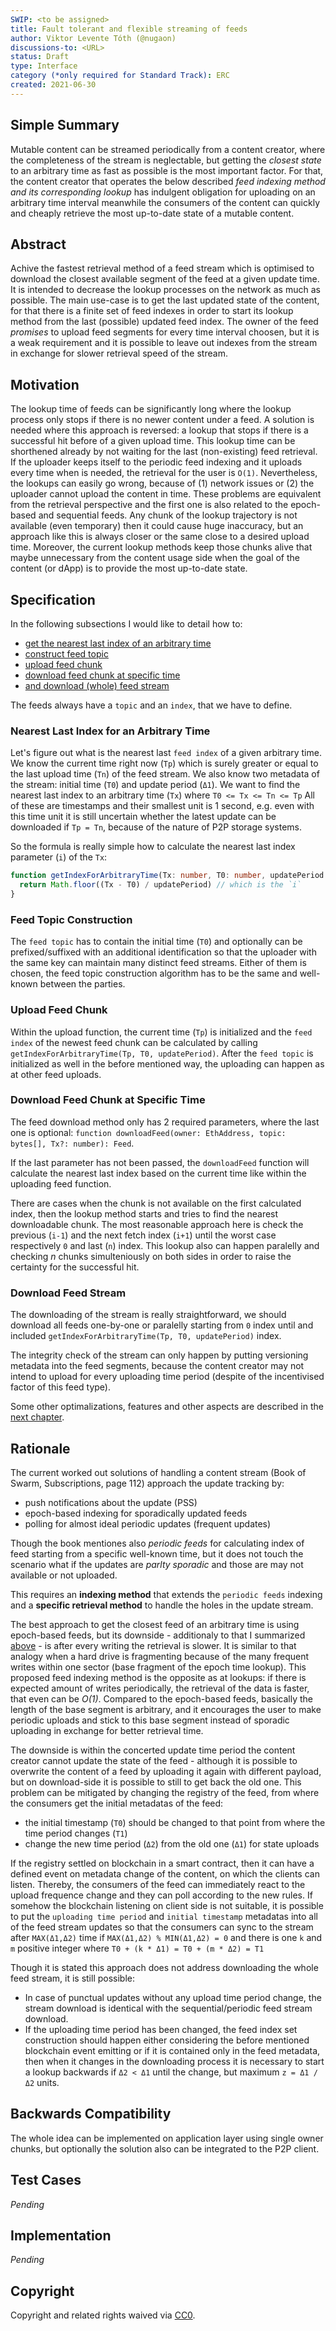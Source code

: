 ```yaml
---
SWIP: <to be assigned>
title: Fault tolerant and flexible streaming of feeds
author: Viktor Levente Tóth (@nugaon)
discussions-to: <URL>
status: Draft
type: Interface
category (*only required for Standard Track): ERC
created: 2021-06-30
---
```


## Simple Summary
<!--"If you can't explain it simply, you don't understand it well enough." Provide a simplified and layman-accessible explanation of the SWIP.-->
Mutable content can be streamed periodically from a content creator, where the completeness of the stream is neglectable, but getting the _closest state_ to an arbitrary time as fast as possible is the most important factor. 
For that, the content creator that operates the below described _feed indexing method and its corresponding lookup_ has indulgent obligation for uploading on an arbitrary time interval meanwhile the consumers of the content can quickly and cheaply retrieve the most up-to-date state of a mutable content.

## Abstract
<!--A short (~200 word) description of the technical issue being addressed.-->
Achive the fastest retrieval method of a feed stream which is optimised to download the closest available segment of the feed at a given update time.
It is intended to decrease the lookup processes on the network as much as possible. 
The main use-case is to get the last updated state of the content, for that there is a finite set of feed indexes in order to start its lookup method from the last (possible) updated feed index.
The owner of the feed _promises_ to upload feed segments for every time interval choosen, but it is a weak requirement and it is possible to leave out indexes from the stream in exchange for slower retrieval speed of the stream.

## Motivation
<!--The motivation is critical for SWIPs that want to change the Swarm protocol. It should clearly explain why the existing protocol specification is inadequate to address the problem that the SWIP solves. SWIP submissions without sufficient motivation may be rejected outright.-->
The lookup time of feeds can be significantly long where the lookup process only stops if there is no newer content under a feed. 
A solution is needed where this approach is reversed: a lookup that stops if there is a successful hit before of a given upload time.
This lookup time can be shorthened already by not waiting for the last (non-existing) feed retrieval.
If the uploader keeps itself to the periodic feed indexing and it uploads every time when is needed, the retrieval for the user is `O(1)`.
Nevertheless, the lookups can easily go wrong, because of (1) network issues or (2) the uploader cannot upload the content in time.
These problems are equivalent from the retrieval perspective and the first one is also related to the epoch-based and sequential feeds. 
Any chunk of the lookup trajectory is not available (even temporary) then it could cause huge inaccuracy, but an approach like this is always closer or the same close to a desired upload time.
Moreover, the current lookup methods keep those chunks alive that maybe unnecessary from the content usage side when the goal of the content (or dApp) is to provide the most up-to-date state.

## Specification
<!--The technical specification should describe the syntax and semantics of any new feature. The specification should be detailed enough to allow competing, interoperable implementations for the current Swarm platform and future client implementations.-->

In the following subsections I would like to detail how to:
* [get the nearest last index of an arbitrary time](###-Nearest-Last-Index-for-an-Arbitrary-Time)
* [construct feed topic](###-Feed-Topic-Construction)
* [upload feed chunk](###-Upload-Feed-Chunk)
* [download feed chunk at specific time](###-Download-Feed-Chunk-At-Specific-Time)
* [and download (whole) feed stream](###-Download-Feed-Stream)

The feeds always have a `topic` and an `index`, that we have to define.

### Nearest Last Index for an Arbitrary Time

Let's figure out what is the nearest last `feed index` of a given arbitrary time.
We know the current time right now (`Tp`) which is surely greater or equal to the last upload time (`Tn`) of the feed stream.
We also know two metadata of the stream: initial time (`T0`) and update period (`Δ1`).
We want to find the nearest last index to an arbitrary time (`Tx`) where `T0 <= Tx <= Tn <= Tp`
All of these are timestamps and their smallest unit is 1 second, e.g. even with this time unit it is still uncertain whether the latest update can be downloaded if `Tp = Tn`, because of the nature of P2P storage systems.

So the formula is really simple how to calculate the nearest last index parameter (`i`) of the `Tx`:

```ts
function getIndexForArbitraryTime(Tx: number, T0: number, updatePeriod: number): number {
  return Math.floor((Tx - T0) / updatePeriod) // which is the `i`
}
```

### Feed Topic Construction

The `feed topic` has to contain the initial time (`T0`) and optionally can be prefixed/suffixed with an additional identification so that the uploader with the same key can maintain many distinct feed streams.
Either of them is chosen, the feed topic construction algorithm has to be the same and well-known between the parties. 

### Upload Feed Chunk

Within the upload function, the current time (`Tp`) is initialized and the `feed index` of the newest feed chunk can be calculated by calling `getIndexForArbitraryTime(Tp, T0, updatePeriod)`.
After the `feed topic` is initialized as well in the before mentioned way, the uploading can happen as at other feed uploads. 

### Download Feed Chunk at Specific Time

The feed download method only has 2 required parameters, where the last one is optional: `function downloadFeed(owner: EthAddress, topic: bytes[], Tx?: number): Feed`.

If the last parameter has not been passed, the `downloadFeed` function will calculate the nearest last index based on the current time like within the uploading feed function.

There are cases when the chunk is not available on the first calculated index, then the lookup method starts and tries to find the nearest downloadable chunk.
The most reasonable approach here is check the previous (`i-1`) and the next fetch index (`i+1`) until the worst case respectively `0` and last (`n`) index. 
This lookup also can happen paralelly and checking _n_ chunks simulteniously on both sides in order to raise the certainty for the successful hit.

### Download Feed Stream

The downloading of the stream is really straightforward, we should download all feeds one-by-one or paralelly starting from `0` index until and included `getIndexForArbitraryTime(Tp, T0, updatePeriod)` index.

The integrity check of the stream can only happen by putting versioning metadata into the feed segments, because the content creator may not intend to upload for every uploading time period (despite of the incentivised factor of this feed type).

Some other optimalizations, features and other aspects are described in the [next chapter](##-Rationale).

## Rationale
<!--The rationale fleshes out the specification by describing what motivated the design and why particular design decisions were made. It should describe alternate designs that were considered and related work, e.g. how the feature is supported in other languages. The rationale may also provide evidence of consensus within the community, and should discuss important objections or concerns raised during discussion.-->

The current worked out solutions of handling a content stream (Book of Swarm, Subscriptions, page 112) approach the update tracking by:
- push notifications about the update (PSS)
- epoch-based indexing for sporadically updated feeds
- polling for almost ideal periodic updates (frequent updates)

Though the book mentiones also _periodic feeds_ for calculating index of feed starting from a specific well-known time, 
but it does not touch the scenario what if the updates are _parlty sporadic_ and those are may not available or not uploaded.

This requires an **indexing method** that extends the `periodic feeds` indexing and a **specific retrieval method** to handle the holes in the update stream.

The best approach to get the closest feed of an arbitrary time is using epoch-based feeds, but its downside - additionaly to that I summarized [above](##-Motivation) - is after every writing the retrieval is slower. 
It is similar to that analogy when a hard drive is fragmenting because of the many frequent writes within one sector (base fragment of the epoch time lookup). 
This proposed feed indexing method is the opposite as at lookups: 
if there is expected amount of writes periodically, the retrieval of the data is faster, that even can be _O(1)_. 
Compared to the epoch-based feeds, basically the length of the base segment is arbitrary, and it encourages the user to make periodic uploads and stick to this base segment instead of sporadic uploading in exchange for better retrieval time.

The downside is within the concerted update time period the content creator cannot update the state of the feed - although it is possible to overwrite the content of a feed by uploading it again with different payload, but on download-side it is possible to still to get back the old one. 
This problem can be mitigated by changing the registry of the feed, from where the consumers get the initial metadatas of the feed: 
- the initial timestamp (`T0`) should be changed to that point from where the time period changes (`T1`)
- change the new time period (`Δ2`) from the old one (`Δ1`) for state uploads

If the registry settled on blockchain in a smart contract, then it can have a defined event on metadata change of the content, on which the clients can listen.
Thereby, the consumers of the feed can immediately react to the upload frequence change and they can poll according to the new rules.
If somehow the blockchain listening on client side is not suitable, it is possible to put the `uploading time period` and `initial timestamp` metadatas into all of the feed stream updates so that the consumers can sync to the stream after `MAX(Δ1,Δ2)` time if `MAX(Δ1,Δ2) % MIN(Δ1,Δ2) = 0` and  there is one `k` and `m` positive integer where `T0 + (k * Δ1) = T0 + (m * Δ2) = T1`

Though it is stated this approach does not address downloading the whole feed stream, it is still possible:
* In case of punctual updates without any upload time period change, the stream download is identical with the sequential/periodic feed stream download.
* If the uploading time period has been changed, the feed index set construction should happen either considering the before mentioned blockchain event emitting or if it is contained only in the feed metadata, then when it changes in the downloading process it is necessary to start a lookup backwards if `Δ2 < Δ1` until the change, but maximum `z = Δ1 / Δ2` units.

## Backwards Compatibility
<!--All SWIPs that introduce backwards incompatibilities must include a section describing these incompatibilities and their severity. The SWIP must explain how the author proposes to deal with these incompatibilities. SWIP submissions without a sufficient backwards compatibility treatise may be rejected outright.-->
The whole idea can be implemented on application layer using single owner chunks, but optionally the solution also can be integrated to the P2P client.

## Test Cases
<!--Test cases for an implementation are mandatory for SWIPs that are affecting changes to data and message formats. Other SWIPs can choose to include links to test cases if applicable.-->
_Pending_

## Implementation
<!--The implementations must be completed before any SWIP is given status "Final", but it need not be completed before the SWIP is accepted. While there is merit to the approach of reaching consensus on the specification and rationale before writing code, the principle of "rough consensus and running code" is still useful when it comes to resolving many discussions of API details.-->
_Pending_

## Copyright
Copyright and related rights waived via [CC0](https://creativecommons.org/publicdomain/zero/1.0/).
